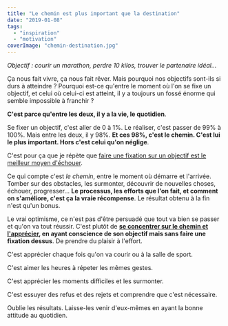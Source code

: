 ```yaml
---
title: "Le chemin est plus important que la destination"
date: "2019-01-08"
tags:
  - "inspiration"
  - "motivation"
coverImage: "chemin-destination.jpg"
---
```


_Objectif : courir un marathon, perdre 10 kilos, trouver le partenaire idéal..._

Ça nous fait vivre, ça nous fait rêver. Mais pourquoi nos objectifs sont-ils si durs à atteindre ? Pourquoi est-ce qu'entre le moment où l'on se fixe un objectif, et celui où celui-ci est atteint, il y a toujours un fossé énorme qui semble impossible à franchir ?<!--more-->

**C'est parce qu'entre les deux, il y a la vie, le quotidien**.

Se fixer un objectif, c'est aller de 0 à 1%. Le réaliser, c'est passer de 99% à 100%. Mais entre les deux, il y 98%. **Et ces 98%, c'est le chemin. C'est lui le plus important. Hors c'est celui qu'on néglige**.

C'est pour ça que je répète que [faire une fixation sur un objectif est le meilleur moyen d'échouer](https://tobal.fr/le-meilleur-moyen-de-foirer-nimporte-quel-projet/).

Ce qui compte c'est _le chemin_, entre le moment où démarre et l'arrivée. Tomber sur des obstacles, les surmonter, découvrir de nouvelles choses, échouer, progresser... **Le processus, les efforts que l'on fait, et comment on s'améliore, c'est ça la vraie récompense**. Le résultat obtenu à la fin n'est qu'un bonus.

Le vrai optimisme, ce n'est pas d'être persuadé que tout va bien se passer et qu'on va tout réussir. C'est plutôt de **[se concentrer sur le chemin et l'apprécier](https://tobal.fr/etre-heureux-et-trouver-la-motivation-un-jeu-denfant/), en ayant conscience de son objectif mais sans faire une fixation dessus**. De prendre du plaisir à l'effort.

C'est apprécier chaque fois qu'on va courir ou à la salle de sport.

C'est aimer les heures à répeter les mêmes gestes.

C'est apprécier les moments difficiles et les surmonter.

C'est essuyer des refus et des rejets et comprendre que c'est nécessaire.

Oublie les résultats. Laisse-les venir d'eux-mêmes en ayant la bonne attitude au quotidien.
